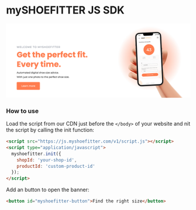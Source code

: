 # mySHOEFITTER JS SDK

<a href="https://en.myshoefitter.com" target="_blank" className="banner-image">
  <img src="https://raw.githubusercontent.com/myshoefitter/js-sdk/main/.github/readme/promotion.jpg" alt="mySHOEFITTER Promotion Banner" />
</a>

### How to use
Load the script from our CDN just before the `</body>` of your website and nit the script by calling the init function:
```html
<script src="https://js.myshoefitter.com/v1/script.js"></script>
<script type="application/javascript">
  myshoefitter.init({
    shopId: 'your-shop-id',
    productId: 'custom-product-id'
  });
</script>
```

Add an button to open the banner:
```html
<button id="myshoefitter-button">Find the right size</button>
```